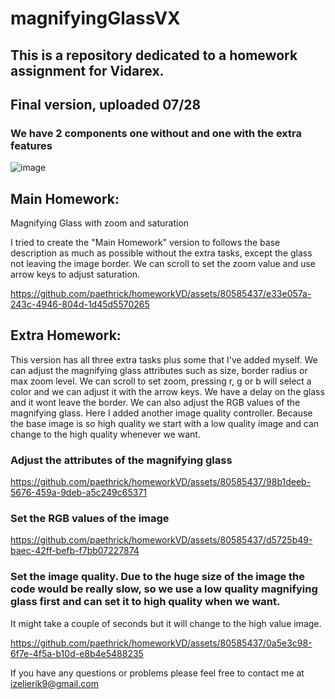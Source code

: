 
# magnifyingGlassVX
## This is a repository dedicated to a homework assignment for Vidarex.

## Final version, uploaded 07/28

### We have 2 components one without and one with the extra features
![image](https://github.com/paethrick/homeworkVD/assets/80585437/4e5b8b93-93ce-48df-9ca4-a3673e49f1a6)

## Main Homework:
Magnifying Glass with zoom and saturation

I tried to create the "Main Homework" version to follows the base description as much as possible without the extra tasks, except the glass not leaving the image border. We can scroll to set the zoom value and use arrow keys to adjust saturation.


https://github.com/paethrick/homeworkVD/assets/80585437/e33e057a-243c-4946-804d-1d45d5570265

## Extra Homework:

This version has all three extra tasks plus some that I've added myself. We can adjust the magnifying glass attributes such as size, border radius or max zoom level. We can scroll to set zoom, pressing r, g or b will select a color and we can adjust it with the arrow keys. We have a delay on the glass and it wont leave the border. We can also adjust the RGB values of the magnifying glass. Here I added another image quality controller. Because the base image is so high quality we start with a low quality image and can change to the high quality whenever we want.

### Adjust the attributes of the magnifying glass

https://github.com/paethrick/homeworkVD/assets/80585437/98b1deeb-5676-459a-9deb-a5c249c65371

### Set the RGB values of the image

https://github.com/paethrick/homeworkVD/assets/80585437/d5725b49-baec-42ff-befb-f7bb07227874

### Set the image quality. Due to the huge size of the image the code would be really slow, so we use a low quality magnifying glass first and can set it to high quality when we want.
It might take a couple of seconds but it will change to the high value image.

https://github.com/paethrick/homeworkVD/assets/80585437/0a5e3c98-6f7e-4f5a-b10d-e8b4e5488235


If you have any questions or problems please feel free to contact me at izelierik9@gmail.com
